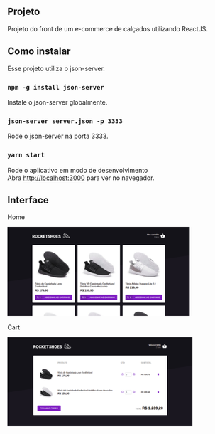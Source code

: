 ## Projeto

Projeto do front de um e-commerce de calçados utilizando ReactJS.

## Como instalar

Esse projeto utiliza o json-server.

### `npm -g install json-server`

Instale o json-server globalmente.

### `json-server server.json -p 3333`

Rode o json-server na porta 3333.

### `yarn start`

Rode o aplicativo em modo de desenvolvimento<br />
Abra [http://localhost:3000](http://localhost:3000) para ver no navegador.

## Interface

Home

<img src=".github/home.png" height="200">

Cart

<img src=".github/cart.png" height="200">
